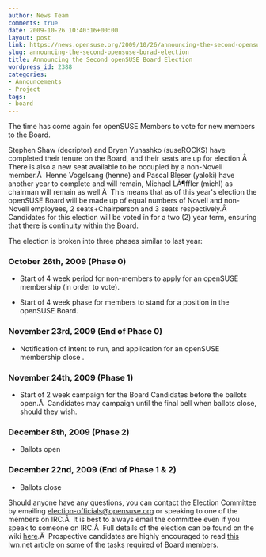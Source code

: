 ```yaml
---
author: News Team
comments: true
date: 2009-10-26 10:40:16+00:00
layout: post
link: https://news.opensuse.org/2009/10/26/announcing-the-second-opensuse-borad-election/
slug: announcing-the-second-opensuse-borad-election
title: Announcing the Second openSUSE Board Election
wordpress_id: 2388
categories:
- Announcements
- Project
tags:
- board
---
```


The time has come again for openSUSE Members to vote for new members to the Board.

Stephen Shaw (decriptor) and Bryen Yunashko (suseROCKS) have completed their tenure on the Board, and their seats are up for election.Â  There is also a new seat available to be occupied by a non-Novell member.Â  Henne Vogelsang (henne) and Pascal Bleser (yaloki) have another year to complete and will remain, Michael LÃ¶ffler (michl) as chairman will remain as well.Â  This means that as of this year's election the openSUSE Board will be made up of equal numbers of Novell and non-Novell employees, 2 seats+Chairperson and 3 seats respectively.Â  Candidates for this election will be voted in for a two (2) year term, ensuring that there is continuity within the Board.

The election is broken into three phases similar to last year:


### October 26th, 2009 (Phase 0)





	
  * Start of 4 week period for non-members to apply for an openSUSE membership (in order to vote).

	
  * Start of 4 week phase for members to stand for a position in the openSUSE Board.




### November 23rd, 2009 (End of Phase 0)





	
  * Notification of intent to run, and application for an openSUSE membership close .




### November 24th, 2009 (Phase 1)





	
  * Start of 2 week campaign for the Board Candidates before the ballots open.Â  Candidates may campaign until the final bell when ballots close, should they wish.




### December 8th, 2009 (Phase 2)





	
  * Ballots open




### December 22nd, 2009 (End of Phase 1 & 2)





	
  * Ballots close


Should anyone have any questions, you can contact the Election Committee by emailing [election-officials@opensuse.org](mailto:election-officials@opensuse.org) or speaking to one of the members on IRC.Â  It is best to always email the committee even if you speak to someone on IRC.Â  Full details of the election can be found on the wiki [here](http://en.opensuse.org/Board_Election/2009).Â  Prospective candidates are highly encouraged to read [this](http://lwn.net/Articles/211548/) lwn.net article on some of the tasks required of Board members.
